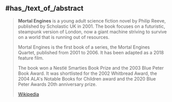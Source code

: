 
## #has_/text_of_/abstract 

> **Mortal Engines** is a young adult science fiction novel by Philip Reeve, published by Scholastic UK in 2001. The book focuses on a futuristic, steampunk version of London, now a giant machine striving to survive on a world that is running out of resources.
>
> Mortal Engines is the first book of a series, the Mortal Engines Quartet, published from 2001 to 2006. It has been adapted as a 2018 feature film.
>
> The book won a Nestlé Smarties Book Prize and the 2003 Blue Peter Book Award. It was shortlisted for the 2002 Whitbread Award, the 2004 ALA's Notable Books for Children award and the 2020 Blue Peter Awards 20th anniversary prize.
>
> [Wikipedia](https://en.wikipedia.org/wiki/Mortal%20Engines) 




